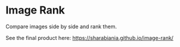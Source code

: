 # Image Rank
Compare images side by side and rank them.

See the final product here: https://sharabiania.github.io/image-rank/
